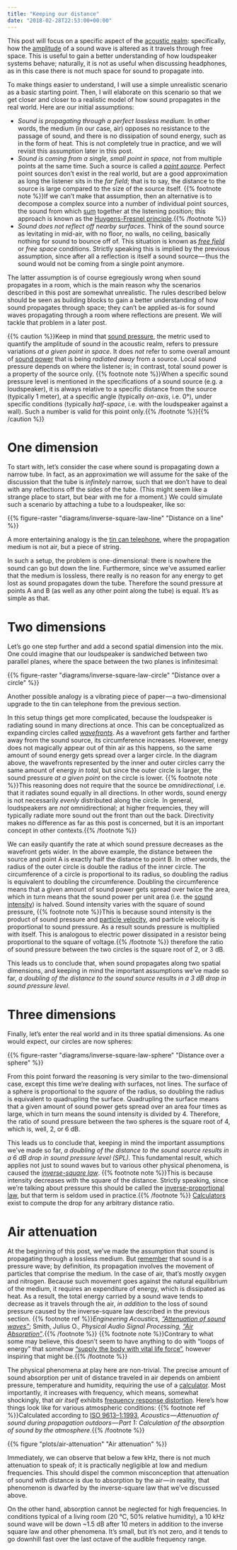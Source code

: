 ```yaml
---
title: "Keeping our distance"
date: "2018-02-28T22:53:00+00:00"
---
```


This post will focus on a specific aspect of the [acoustic realm](<{{% ref "life.md#the-acoustic-realm" %}}>): specifically, how the [amplitude](<{{% ref "amplitude.md" %}}>) of a sound wave is altered as it travels through free space. This is useful to gain a better understanding of how loudspeaker systems behave; naturally, it is not as useful when discussing headphones, as in this case there is not much space for sound to propagate into.

To make things easier to understand, I will use a simple unrealistic scenario as a basic starting point. Then, I will elaborate on this scenario so that we get closer and closer to a realistic model of how sound propagates in the real world. Here are our initial assumptions:

-   *Sound is propagating through a perfect lossless medium.* In other words, the medium (in our case, air) opposes no resistance to the passage of sound, and there is no dissipation of sound energy, such as in the form of heat. This is not completely true in practice, and we will revisit this assumption later in this post.
-   *Sound is coming from a single, small point in space*, not from multiple points at the same time. Such a source is called a *[point source][]*. Perfect point sources don’t exist in the real world, but are a good approximation as long the listener sits in the *far field*; that is to say, the distance to the source is large compared to the size of the source itself. {{% footnote note %}}If we can’t make that assumption, then an alternative is to decompose a complex source into a number of individual point sources, the sound from which [sum](<{{% ref "sum.md" %}}>) together at the listening position; this approach is known as the [Huygens-Fresnel principle](https://en.wikipedia.org/wiki/Huygens%E2%80%93Fresnel_principle).{{% /footnote %}}
-   *Sound does not reflect off nearby surfaces.* Think of the sound source as levitating in mid-air, with no floor, no walls, no ceiling, basically nothing for sound to bounce off of. This situation is known as *[free field][]* or *free space* conditions. Strictly speaking this is implied by the previous assumption, since after all a reflection is itself a sound source — thus the sound would not be coming from a single point anymore.

The latter assumption is of course egregiously wrong when sound propagates in a room, which is the main reason why the scenarios described in this post are somewhat unrealistic. The rules described below should be seen as building blocks to gain a better understanding of how sound propagates through space; they can’t be applied as-is for sound waves propagating through a room where reflections are present. We will tackle that problem in a later post.

{{% caution %}}Keep in mind that [sound pressure](https://en.wikipedia.org/wiki/Sound_pressure), the metric used to quantify the amplitude of sound in the acoustic realm, refers to pressure variations *at a given point in space*. It does *not* refer to some overall amount of [sound power](https://en.wikipedia.org/wiki/Sound_power) that is being *radiated away* from a source. Local sound pressure depends on where the listener is; in contrast, total sound power is a property of the source only. {{% footnote note %}}When a specific sound pressure level is mentioned in the specifications of a sound source (e.g. a loudspeaker), it is always relative to a specific distance from the source (typically 1 meter), at a specific angle (typically *on-axis*, i.e. 0°), under specific conditions (typically *half-space*, i.e. with the loudspeaker against a wall). Such a number is valid for this point only.{{% /footnote %}}{{% /caution %}}

# One dimension

To start with, let’s consider the case where sound is propagating down a narrow tube. In fact, as an approximation we will assume for the sake of the discussion that the tube is *infinitely* narrow, such that we don’t have to deal with any reflections off the sides of the tube. (This might seem like a strange place to start, but bear with me for a moment.) We could simulate such a scenario by attaching a tube to a loudspeaker, like so:

{{% figure-raster "diagrams/inverse-square-law-line" "Distance on a line" %}}

A more entertaining analogy is the [tin can telephone][], where the propagation medium is not air, but a piece of string.

In such a setup, the problem is one-dimensional: there is nowhere the sound can go but down the line. Furthermore, since we’ve assumed earlier that the medium is lossless, there really is no reason for any energy to get lost as sound propagates down the tube. Therefore the sound pressure at points A and B (as well as any other point along the tube) is equal. It’s as simple as that.

# Two dimensions

Let’s go one step further and add a second spatial dimension into the mix. One could imagine that our loudspeaker is sandwiched between two parallel planes, where the space between the two planes is infinitesimal:

{{% figure-raster "diagrams/inverse-square-law-circle" "Distance over a circle" %}}

Another possible analogy is a vibrating piece of paper — a two-dimensional upgrade to the tin can telephone from the previous section.

In this setup things get more complicated, because the loudspeaker is radiating sound in many directions at once. This can be conceptualized as expanding circles called *[wavefronts][]*. As a wavefront gets farther and farther away from the sound source, its circumference increases. However, energy does not magically appear out of thin air as this happens, so the same amount of sound energy gets spread over a larger circle. In the diagram above, the wavefronts represented by the inner and outer circles carry the same amount of energy *in total*, but since the outer circle is larger, the sound pressure *at a given point* on the circle is lower. {{% footnote note %}}This reasoning does not require that the source be *omnidirectional*, i.e. that it radiates sound equally in all directions. In other words, sound energy is not necessarily *evenly* distributed along the circle. In general, loudspeakers are *not* omnidirectional; at higher frequencies, they will typically radiate more sound out the front than out the back. Directivity makes no difference as far as this post is concerned, but it is an important concept in other contexts.{{% /footnote %}}

We can easily quantify the rate at which sound pressure decreases as the wavefront gets wider. In the above example, the distance between the source and point A is exactly half the distance to point B. In other words, the radius of the outer circle is double the radius of the inner circle. The circumference of a circle is proportional to its radius, so doubling the radius is equivalent to doubling the circumference. Doubling the circumference means that a given amount of sound power gets spread over twice the area, which in turn means that the sound power per unit area (i.e. the [sound intensity][]) is halved. Sound intensity varies with the square of sound pressure, {{% footnote note %}}This is because sound intensity is the product of sound pressure and [particle velocity](https://en.wikipedia.org/wiki/Particle_velocity), and particle velocity is proportional to sound pressure. As a result sounds pressure is multiplied with itself. This is analogous to electric power dissipated in a resistor being proportional to the square of voltage.{{% /footnote %}} therefore the ratio of sound pressure between the two circles is the square root of 2, or 3 dB.

This leads us to conclude that, when sound propagates along two spatial dimensions, and keeping in mind the important assumptions we’ve made so far, *a doubling of the distance to the sound source results in a 3 dB drop in sound pressure level*.

# Three dimensions

Finally, let’s enter the real world and in its three spatial dimensions. As one would expect, our circles are now spheres:

{{% figure-raster "diagrams/inverse-square-law-sphere" "Distance over a sphere" %}}

From this point forward the reasoning is very similar to the two-dimensional case, except this time we’re dealing with surfaces, not lines. The surface of a sphere is proportional to the *square* of the radius, so doubling the radius is equivalent to quadrupling the surface. Quadrupling the surface means that a given amount of sound power gets spread over an area four times as large, which in turn means the sound intensity is divided by 4. Therefore, the ratio of sound pressure between the two spheres is the square root of 4, which is, well, 2, or 6 dB.

This leads us to conclude that, keeping in mind the important assumptions we’ve made so far, *a doubling of the distance to the sound source results in a 6 dB drop in sound pressure level (SPL)*. This fundamental result, which applies not just to sound waves but to various other physical phenomena, is caused the *[inverse-square law][]*. {{% footnote note %}}This is because intensity decreases with the square of the distance. Strictly speaking, since we’re talking about pressure this should be called the [inverse-proportional law](https://en.wikipedia.org/wiki/Sound_pressure#Inverse-proportional_law), but that term is seldom used in practice.{{% /footnote %}} [Calculators](http://www.sengpielaudio.com/calculator-distance.htm) exist to compute the drop for any arbitrary distance ratio.

# Air attenuation

At the beginning of this post, we’ve made the assumption that sound is propagating through a lossless medium. But [remember](<{{% ref "life.md#the-acoustic-realm" %}}>) that sound is a pressure wave; by definition, its propagation involves the movement of particles that comprise the medium. In the case of air, that’s mostly oxygen and nitrogen. Because such movement goes against the natural equilibrium of the medium, it requires an expenditure of energy, which is dissipated as heat. As a result, the total energy carried by a sound wave tends to decrease as it travels through the air, *in addition* to the loss of sound pressure caused by the inverse-square law described in the previous section. {{% footnote ref %}}*Engineering Acoustics, [“Attenuation of sound waves”](https://en.wikibooks.org/wiki/Engineering_Acoustics/Attenuation_of_Sound_Waves)*; Smith, Julius O., *Physical Audio Signal Processing, [“Air Absorption”](https://ccrma.stanford.edu/~jos/pasp/Air_Absorption.html)*.{{% /footnote %}} {{% footnote note %}}Contrary to what some may believe, this doesn’t seem to have anything to do with “loops of energy” that somehow [“supply the body with vital life force”](https://www.quora.com/If-energy-cannot-be-destroyed-then-where-does-sound-energy-go-after-we-speak/answer/Abhishek-Bisht-12), however inspiring that might be.{{% /footnote %}}

The physical phenomena at play here are non-trivial. The precise amount of sound absorption per unit of distance traveled in air depends on ambient pressure, temperature and humidity, requiring the use of a [calculator](http://www.sengpielaudio.com/calculator-air.htm). Most importantly, it increases with frequency, which means, somewhat shockingly, that *air itself* exhibits [frequency response distortion](<{{% ref "distortion.md#frequency-response-distortion" %}}>). Here’s how things look like for various atmospheric conditions: {{% footnote ref %}}Calculated according to [ISO 9613–1:1993](https://www.iso.org/standard/17426.html), *Acoustics — Attenuation of sound during propagation outdoors — Part 1: Calculation of the absorption of sound by the atmosphere*.{{% /footnote %}}

{{% figure "plots/air-attenuation" "Air attenuation" %}}

Immediately, we can observe that below a few kHz, there is not much attenuation to speak of; it is practically negligible at low and medium frequencies. This should dispel the common misconception that attenuation of sound with distance is due to absorption by the air — in reality, that phenomenon is dwarfed by the inverse-square law that we’ve discussed above.

On the other hand, absorption cannot be neglected for high frequencies. In conditions typical of a living room (20 °C, 50% relative humidity), a 10 kHz sound wave will be down ~1.5 dB after 10 meters in addition to the inverse square law and other phenomena. It’s small, but it’s not zero, and it tends to go downhill fast over the last octave of the audible frequency range.

[free field]: https://en.wikipedia.org/wiki/Free_field_(acoustics)

[point source]: https://en.wikipedia.org/wiki/Point_source

[sound intensity]: https://en.wikipedia.org/wiki/Sound_intensity

[tin can telephone]: https://en.wikipedia.org/wiki/Tin_can_telephone

[inverse-square law]: https://en.wikipedia.org/wiki/Inverse-square_law

[wavefronts]: https://en.wikipedia.org/wiki/Wavefront
